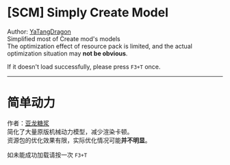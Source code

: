 # \[SCM\] Simply Create Model

Author: [YaTangDragon](https://space.bilibili.com/454794521/)  
Simplified most of Create mod's models  
The optimization effect of resource pack is limited, and the actual optimization situation may **not be obvious**.

If it doesn't load successfully, please press `F3+T` once.

---

# 简单动力

作者：[亚龙糖浆](https://space.bilibili.com/454794521/)  
简化了大量原版机械动力模型，减少渲染卡顿。  
资源包的优化效果有限，实际优化情况可能**并不明显**。

如未能成功加载请按一次 `F3+T`

